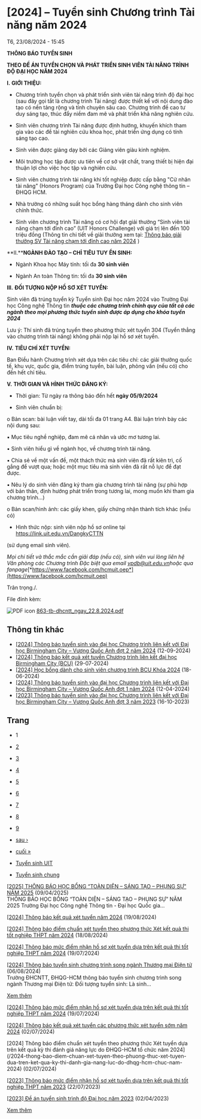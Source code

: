 # [2024] – Tuyển sinh Chương trình Tài năng năm 2024

T6, 23/08/2024 - 15:45

**THÔNG BÁO TUYỂN SINH**

**THEO ĐỀ ÁN TUYỂN CHỌN VÀ PHÁT TRIỂN SINH VIÊN TÀI NĂNG TRÌNH ĐỘ ĐẠI HỌC NĂM 2024**

**I.** **GIỚI THIỆU:**

- Chương trình tuyển chọn và phát triển sinh viên tài năng trình độ đại học (sau đây gọi tắt là chương trình Tài năng) được thiết kế với nội dung đào tạo có nền tảng rộng và tính chuyên sâu cao. Chương trình đề cao tư duy sáng tạo, thúc đẩy niềm đam mê và phát triển khả năng nghiên cứu.

- Sinh viên chương trình Tài năng được định hướng, khuyến khích tham gia vào các đề tài nghiên cứu khoa học, phát triển ứng dụng có tính sáng tạo cao.

- Sinh viên được giảng dạy bởi các Giảng viên giàu kinh nghiệm.

- Môi trường học tập được ưu tiên về cơ sở vật chất, trang thiết bị hiện đại thuận lợi cho việc học tập và nghiên cứu.

- Sinh viên chương trình tài năng khi tốt nghiệp được cấp bằng "Cử nhân tài năng" (Honors Program) của Trường Đại học Công nghệ thông tin – ĐHQG HCM.

- Nhà trường có những suất học bổng hàng tháng dành cho sinh viên chính thức.

- Sinh viên chương trình Tài năng có cơ hội đạt giải thưởng “Sinh viên tài năng chạm tới đỉnh cao” (UIT Honors Challenge) với giá trị lên đến 100 triệu đồng (Thông tin chi tiết về giải thưởng xem tại:  [Thông báo giải thưởng SV Tài năng chạm tới đỉnh cao năm 2024](https://oep.uit.edu.vn/vi/hb-giai-thuong-sv-tai-nang-cham-toi-dinh-cao-nam-2024)  )

**II.****NGÀNH ĐÀO TẠO – CHỈ TIÊU TUY**  **ỂN SINH:**

- Ngành Khoa học Máy tính: tối đa **30 sinh viên**

- Ngành An toàn Thông tin: tối đa **30 sinh viên**

**III.** **ĐỐI TƯỢNG NỘP HỒ SƠ XÉT TUYỂN:**

Sinh viên đã trúng tuyển kỳ Tuyển sinh Đại học năm 2024 vào Trường Đại học Công nghệ Thông tin  ***thuộc các chương trình chính quy của tất cả các ngành theo mọi phương thức tuyển sinh được áp dụng cho khóa tuyển 2024***

Lưu ý: Thí sinh đã trúng tuyển theo phương thức xét tuyển 304 (Tuyển thẳng vào chương trình tài năng) không phải nộp lại hồ sơ xét tuyển.

**IV.** **TIÊU CHÍ XÉT TUYỂN:**

Ban Điều hành Chương trình xét dựa trên các tiêu chí: các giải thưởng quốc tế, khu vực, quốc gia, điểm trúng tuyển, bài luận, phỏng vấn (nếu có) cho đến hết chỉ tiêu.

**V.** **THỜI GIAN VÀ HÌNH THỨC ĐĂNG KÝ:**

- Thời gian: Từ ngày ra thông báo đến hết  **ngày 05/9/2024**

- Sinh viên chuẩn bị:

o Bản scan: bài luận viết tay, dài tối đa 01 trang A4. Bài luận trình bày các nội dung sau:

▪ Mục tiêu nghề nghiệp, đam mê cá nhân và ước mơ tương lai.

▪ Sinh viên hiểu gì về ngành học, về chương trình tài năng.

▪ Chia sẻ về một vấn đề, một thách thức mà sinh viên đã rất kiên trì, cố gắng để vượt qua; hoặc một mục tiêu mà sinh viên đã rất nỗ lực để đạt được.

▪ Nêu lý do sinh viên đăng ký tham gia chương trình tài năng (sự phù hợp với bản thân, định hướng phát triển trong tương lai, mong muốn khi tham gia chương trình…)

o Bản scan/hình ảnh: các giấy khen, giấy chứng nhận thành tích khác (nếu có)

- Hình thức nộp: sinh viên nộp hồ sơ online tại <https://link.uit.edu.vn/DangkyCTTN>

(sử dụng email sinh viên).

*Mọi chi tiết và thắc mắc cần giải đáp (nếu có), sinh viên vui lòng liên hệ Văn phòng các Chương trình Đặc biệt qua email*  [*vpdb@uit.edu.vn*](mailto:vpdb@uit.edu.vn)*hoặc qua fanpage*[*https://www.facebook.com/hcmuit.oep*](https://www.facebook.com/hcmuit.oep)

Trân trọng./.

File đính kèm:

![PDF icon](/modules/file/icons/application-pdf.png "application/pdf") [863-tb-dhcntt\_ngay\_22.8.2024.pdf](https://tuyensinh.uit.edu.vn/sites/default/files/uploads/files/202408/863-tb-dhcntt_ngay_22.8.2024.pdf)

## Thông tin khác

* [[2024] Thông báo tuyển sinh vào đại học Chương trình liên kết với Đại học Birmingham City – Vương Quốc Anh đợt 2 năm 2024](/2024-thong-bao-tuyen-sinh-vao-dai-hoc-chuong-trinh-lien-ket-voi-dai-hoc-birmingham-city-vuong-quoc-anh-dot-2-nam-2024)
  (12-09-2024)
* [[2024] Thông báo kết quả xét tuyển Chương trình liên kết đại học Birmingham City (BCU)](/2024-thong-bao-ket-qua-xet-tuyen-chuong-trinh-lien-ket-dai-hoc-birmingham-city-bcu)
  (29-07-2024)
* [[2024] Học bổng dành cho sinh viên chương trình BCU Khóa 2024](/2024-hoc-bong-danh-cho-sinh-vien-chuong-trinh-bcu-khoa-2024)
  (18-06-2024)
* [[2024] Thông báo tuyển sinh vào đại học Chương trình liên kết với Đại học Birmingham City – Vương Quốc Anh đợt 1 năm 2024](/2024-thong-bao-tuyen-sinh-vao-dai-hoc-chuong-trinh-lien-ket-voi-dai-hoc-birmingham-city-vuong-quoc-anh-dot-1-nam-2024)
  (12-04-2024)
* [[2023] Thông báo tuyển sinh vào đại học Chương trình liên kết với Đại học Birmingham City – Vương Quốc Anh đợt 3 năm 2023](/2023-thong-bao-tuyen-sinh-vao-dai-hoc-chuong-trinh-lien-ket-voi-dai-hoc-birmingham-city-vuong-quoc-anh-dot-3-nam-2023) 
  (16-10-2023)

## Trang

* 1
* [2](/2024-tuyen-sinh-chuong-trinh-tai-nang-nam-2024?page=1 "Đến trang 2")
* [3](/2024-tuyen-sinh-chuong-trinh-tai-nang-nam-2024?page=2 "Đến trang 3")
* [4](/2024-tuyen-sinh-chuong-trinh-tai-nang-nam-2024?page=3 "Đến trang 4")
* [5](/2024-tuyen-sinh-chuong-trinh-tai-nang-nam-2024?page=4 "Đến trang 5")
* [6](/2024-tuyen-sinh-chuong-trinh-tai-nang-nam-2024?page=5 "Đến trang 6")
* [7](/2024-tuyen-sinh-chuong-trinh-tai-nang-nam-2024?page=6 "Đến trang 7")
* [8](/2024-tuyen-sinh-chuong-trinh-tai-nang-nam-2024?page=7 "Đến trang 8")
* [9](/2024-tuyen-sinh-chuong-trinh-tai-nang-nam-2024?page=8 "Đến trang 9")
* [sau ›](/2024-tuyen-sinh-chuong-trinh-tai-nang-nam-2024?page=1 "Đến trang sau")
* [cuối »](/2024-tuyen-sinh-chuong-trinh-tai-nang-nam-2024?page=9 "Đến trang cuối cùng")

* [Tuyển sinh UIT](/2024-tuyen-sinh-chuong-trinh-tai-nang-nam-2024?qt-th_ng_b_o=0#qt-th_ng_b_o)
* [Tuyển sinh chung](/2024-tuyen-sinh-chuong-trinh-tai-nang-nam-2024?qt-th_ng_b_o=1#qt-th_ng_b_o)

[[2025] THÔNG BÁO HỌC BỔNG “TOÀN DIỆN – SÁNG TẠO – PHỤNG SỰ” NĂM 2025](/2025-thong-bao-hoc-bong-toan-dien-sang-tao-phung-su-nam-2025)
(09/04/2025)  
THÔNG BÁO HỌC BỔNG “TOÀN DIỆN – SÁNG TẠO – PHỤNG SỰ” NĂM 2025 Trường Đại học Công nghệ Thông tin - Đại học Quốc gia...

[[2024] Thông báo kết quả xét tuyển năm 2024](/2024-thong-bao-ket-qua-xet-tuyen-nam-2024)
(19/08/2024)

[[2024] Thông báo điểm chuẩn xét tuyển theo phương thức Xét kết quả thi tốt nghiệp THPT năm 2024](/2024-thong-bao-diem-chuan-xet-tuyen-theo-phuong-thuc-xet-ket-qua-thi-tot-nghiep-thpt-nam-2024)
(18/08/2024)

[[2024] Thông báo mức điểm nhận hồ sơ xét tuyển dựa trên kết quả thi tốt nghiệp THPT năm 2024](/2024-thong-bao-muc-diem-nhan-ho-so-xet-tuyen-dua-tren-ket-qua-thi-tot-nghiep-thpt-nam-2024)
(19/07/2024)

[[2024] Thông báo tuyển sinh chương trình song ngành Thương mại Điện tử](/2024-thong-bao-tuyen-sinh-chuong-trinh-song-nganh-thuong-mai-dien-tu)
(06/08/2024)  
Trường ĐHCNTT, ĐHQG-HCM thông báo tuyển sinh chương trình song ngành Thương mại Điện tử: Đối tượng tuyển sinh: Là sinh...

[Xem thêm](/tuyen-sinh-uit)

[[2024] Thông báo mức điểm nhận hồ sơ xét tuyển dựa trên kết quả thi tốt nghiệp THPT năm 2024](/2024-thong-bao-muc-diem-nhan-ho-so-xet-tuyen-dua-tren-ket-qua-thi-tot-nghiep-thpt-nam-2024)
(19/07/2024)

[[2024] Thông báo kết quả xét tuyển các phương thức xét tuyển sớm năm 2024](/2024-thong-bao-ket-qua-xet-tuyen-cac-phuong-thuc-xet-tuyen-som-nam-2024)
(02/07/2024)

[2024] Thông báo điểm chuẩn xét tuyển theo phương thức Xét tuyển dựa trên kết quả kỳ thi đánh giá năng lực do ĐHQG-HCM tổ chức năm 2024](/2024-thong-bao-diem-chuan-xet-tuyen-theo-phuong-thuc-xet-tuyen-dua-tren-ket-qua-ky-thi-danh-gia-nang-luc-do-dhqg-hcm-chuc-nam-2024)
(02/07/2024)

[[2023] Thông báo mức điểm nhận hồ sơ xét tuyển dựa trên kết quả thi tốt nghiệp THPT năm 2023](/2023-thong-bao-muc-diem-nhan-ho-so-xet-tuyen-dua-tren-ket-qua-thi-tot-nghiep-thpt-nam-2023)
(22/07/2023)

[[2023] Đề án tuyển sinh trình độ Đại học năm 2023](/2023-de-tuyen-sinh-trinh-do-dai-hoc-nam-2023)
(02/04/2023)

[Xem thêm](/tuyen-sinh-chung)